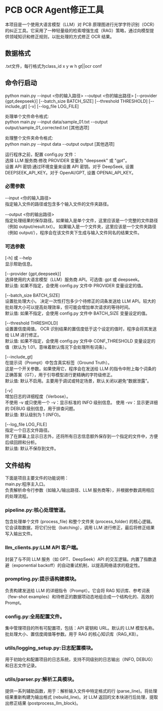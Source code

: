 # PCB OCR Agent修正工具
本项目是一个使用大语言模型（LLM）对 PCB 原理图进行光学字符识别（OCR）的纠正工具。它采用了一种轻量级的检索增强生成（RAG）策略，通过向模型提供领域知识和修正规则，以批处理的方式修正 OCR 结果。
## 数据格式
.txt文件，每行格式为class_id x y w h gt||ocr conf
## 命令行启动
python main.py --input <你的输入路径> --output <你的输出路径> [--provider {gpt,deepseek}] [--batch_size BATCH_SIZE] [--threshold THRESHOLD] [--include_gt] [-v] [--log_file LOG_FILE]

处理单个文件命令格式:  
python main.py --input data/sample_01.txt --output output/sample_01_corrected.txt [其他选项]

处理整个文件夹命令格式:  
python main.py --input data --output output [其他选项]

运行程序之前，配置 config.py 文件：  
选择 LLM 服务商:修改 PROVIDER 变量为 "deepseek" 或 "gpt"。  
设置 API 密钥:通过环境变量来设置 API 密钥。对于 DeepSeek, 设置 DEEPSEEK_API_KEY。对于 OpenAI/GPT, 设置 OPENAI_API_KEY。
### 必需参数
--input <你的输入路径>  
指定输入文件的路径或包含多个输入文件的文件夹路径。

--output <你的输出路径>  
指定处理结果的保存路径。如果输入是单个文件，这里应该是一个完整的文件路径（例如 output/result.txt）。
如果输入是一个文件夹，这里应该是一个文件夹路径（例如 output/），程序会在该文件夹下生成与输入文件同名的结果文件。
### 可选参数
[-h] 或 --help  
显示帮助信息。

[--provider {gpt,deepseek}]  
选择使用的大语言模型（LLM）服务商 API。可选值: gpt 或 deepseek。  
默认值: 如果不指定，会使用 config.py 文件中 PROVIDER 变量设定的值。

[--batch_size BATCH_SIZE]  
设置批处理大小。
决定一次性打包多少个待修正的词条发送给 LLM API。较大的批处理大小可以提高处理效率，但可能会增加单次请求的等待时间。  
默认值: 如果不指定，会使用 config.py 文件中 BATCH_SIZE 变量设定的值。

[--threshold THRESHOLD]  
设置置信度阈值。
OCR 识别结果的置信度低于这个设定的值时，程序会将其发送给 LLM 进行修正。  
默认值: 如果不指定，会使用 config.py 文件中 CONF_THRESHOLD 变量设定的值（默认为 1.01，意味着默认情况下会处理所有词条）。

[--include_gt]  
在提示词（Prompt）中包含真实标签（Ground Truth）。  
这是一个开关参数。如果使用它，程序会在发送给 LLM 的指令中附上每个词条的正确答案（GT），用于引导模型进行更精确的字符级修正。  
默认值: 默认不启用。主要用于调试或特定场景，默认关闭以避免“数据泄露”。

[-v]  
增加日志的详细程度（Verbose）。  
不使用 -v 或只使用一个 -v：显示标准的 INFO 级别信息。
使用 -vv：显示更详细的 DEBUG 级别信息，用于排查问题。  
默认值: 默认级别为 1 (INFO)。

[--log_file LOG_FILE]  
指定一个日志文件路径。  
除了在屏幕上显示日志外，还将所有日志信息额外保存到一个指定的文件中，方便后续回顾和分析。  
默认值: 默认不保存到文件。
## 文件结构
下面是项目主要文件的功能说明：  
main.py:程序主入口。  
负责解析命令行参数（如输入/输出路径、LLM 服务商等），并根据参数调用相应的处理流程。

### pipeline.py:核心处理管道。  
包含处理单个文件 (process_file) 和整个文件夹 (process_folder) 的核心逻辑。它会读取数据，将它们分批（batching），调用 LLM 进行修正，最后将修正结果写入输出文件。

### llm_clients.py:LLM API 客户端。  
封装了与不同 LLM 服务（如 GPT、DeepSeek）API 的交互逻辑。内置了指数退避（exponential backoff）的自动重试机制，以提高网络请求的稳定性。

### prompting.py:提示语构建模块。  
负责构建发送给 LLM 的详细指令（Prompt）。它会将 RAG 知识库、参考词表（few-shot examples）和待修正的数据项动态地组合成一个结构化的、高效的 Prompt。

### config.py:全局配置文件。  
集中管理项目的所有可配置项，包括：API 密钥和 URL。默认的 LLM 模型名称。批处理大小、置信度阈值等参数。用于 RAG 的核心知识库（RAG_KB）。

### utils/logging_setup.py:日志配置模块。  
用于初始化和配置项目的日志系统，支持不同级别的日志输出（INFO, DEBUG）和日志文件记录。

### utils/parser.py:解析工具模块。  
提供一系列辅助函数，用于：解析输入文件中特定格式的行 (parse_line)。将处理结果重新构建为输出格式 (rebuild_line)。对 LLM 返回的文本块进行后处理，提取出修正结果 (postprocess_llm_block)。